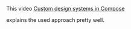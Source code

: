 
This video [Custom design systems in Compose](https://www.youtube.com/watch?v=o0spmQ9mlbE)

explains the used approach pretty well.
